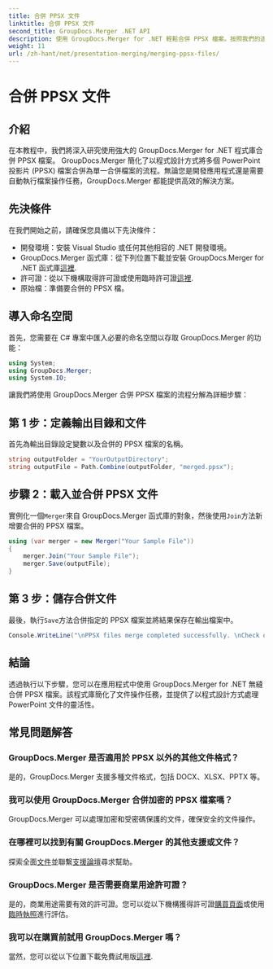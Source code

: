 ```yaml
---
title: 合併 PPSX 文件
linktitle: 合併 PPSX 文件
second_title: GroupDocs.Merger .NET API
description: 使用 GroupDocs.Merger for .NET 輕鬆合併 PPSX 檔案。按照我們的逐步指南自動執行文件合併任務！增強您的文件管理工作流程。
weight: 11
url: /zh-hant/net/presentation-merging/merging-ppsx-files/
---
```


# 合併 PPSX 文件

## 介紹
在本教程中，我們將深入研究使用強大的 GroupDocs.Merger for .NET 程式庫合併 PPSX 檔案。 GroupDocs.Merger 簡化了以程式設計方式將多個 PowerPoint 投影片 (PPSX) 檔案合併為單一合併檔案的流程。無論您是開發應用程式還是需要自動執行檔案操作任務，GroupDocs.Merger 都能提供高效的解決方案。
## 先決條件
在我們開始之前，請確保您具備以下先決條件：
- 開發環境：安裝 Visual Studio 或任何其他相容的 .NET 開發環境。
-  GroupDocs.Merger 函式庫：從下列位置下載並安裝 GroupDocs.Merger for .NET 函式庫[這裡](https://releases.groupdocs.com/merger/net/).
- 許可證：從以下機構取得許可證或使用臨時許可證[這裡](https://purchase.groupdocs.com/temporary-license/).
- 原始檔：準備要合併的 PPSX 檔。

## 導入命名空間
首先，您需要在 C# 專案中匯入必要的命名空間以存取 GroupDocs.Merger 的功能：
```csharp
using System; 
using GroupDocs.Merger;
using System.IO;
```

讓我們將使用 GroupDocs.Merger 合併 PPSX 檔案的流程分解為詳細步驟：
## 第 1 步：定義輸出目錄和文件
首先為輸出目錄設定變數以及合併的 PPSX 檔案的名稱。
```csharp
string outputFolder = "YourOutputDirectory";
string outputFile = Path.Combine(outputFolder, "merged.ppsx");
```
## 步驟 2：載入並合併 PPSX 文件
實例化一個`Merger`來自 GroupDocs.Merger 函式庫的對象，然後使用`Join`方法新增要合併的 PPSX 檔案。
```csharp
using (var merger = new Merger("Your Sample File"))
{
    merger.Join("Your Sample File");
    merger.Save(outputFile);
}
```
## 第 3 步：儲存合併文件
最後，執行`Save`方法合併指定的 PPSX 檔案並將結果保存在輸出檔案中。
```csharp
Console.WriteLine("\nPPSX files merge completed successfully. \nCheck output in {0}", outputFolder);
```

## 結論
透過執行以下步驟，您可以在應用程式中使用 GroupDocs.Merger for .NET 無縫合併 PPSX 檔案。該程式庫簡化了文件操作任務，並提供了以程式設計方式處理 PowerPoint 文件的靈活性。

## 常見問題解答
### GroupDocs.Merger 是否適用於 PPSX 以外的其他文件格式？
是的，GroupDocs.Merger 支援多種文件格式，包括 DOCX、XLSX、PPTX 等。
### 我可以使用 GroupDocs.Merger 合併加密的 PPSX 檔案嗎？
GroupDocs.Merger 可以處理加密和受密碼保護的文件，確保安全的文件操作。
### 在哪裡可以找到有關 GroupDocs.Merger 的其他支援或文件？
探索全面[文件](https://tutorials.groupdocs.com/merger/net/)並聯繫[支援論壇](https://forum.groupdocs.com/c/merger/32)尋求幫助。
### GroupDocs.Merger 是否需要商業用途許可證？
是的，商業用途需要有效的許可證。您可以從以下機構獲得許可證[購買頁面](https://purchase.groupdocs.com/buy)或使用[臨時執照](https://purchase.groupdocs.com/temporary-license/)進行評估。
### 我可以在購買前試用 GroupDocs.Merger 嗎？
當然，您可以從以下位置下載免費試用版[這裡](https://releases.groupdocs.com/).